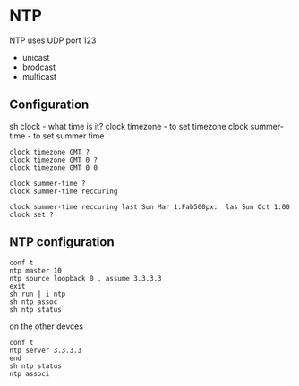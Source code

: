 # NTP
NTP uses UDP port 123
- unicast
- brodcast
- multicast

## Configuration
sh clock - what time is it?
clock timezone - to set timezone
clock summer-time - to set summer time

```cisco
clock timezone GMT ?
clock timezone GMT 0 ?
clock timezone GMT 0 0

clock summer-time ?
clock summer-time reccuring  

clock summer-time reccuring last Sun Mar 1:Fab500px:  las Sun Oct 1:00
clock set ?
```

## NTP configuration
```cisco
conf t
ntp master 10
ntp source loopback 0 , assume 3.3.3.3
exit
sh run | i ntp
sh ntp assoc
sh ntp status
```

on the other devces
``` cisco
conf t
ntp server 3.3.3.3 
end
sh ntp status
ntp associ
```